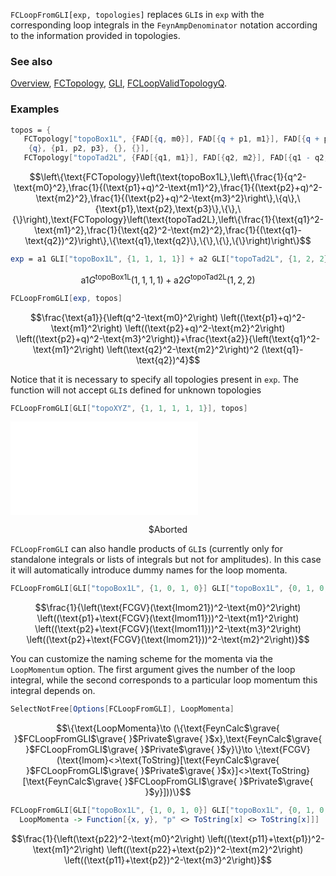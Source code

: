 `FCLoopFromGLI[exp, topologies]` replaces `GLI`s in `exp` with the corresponding loop integrals in the `FeynAmpDenominator` notation according to the information provided in topologies.

### See also

[Overview](Extra/FeynCalc.md), [FCTopology](FCTopology.md), [GLI](GLI.md), [FCLoopValidTopologyQ](FCLoopValidTopologyQ.md).

### Examples

```mathematica
topos = {
   FCTopology["topoBox1L", {FAD[{q, m0}], FAD[{q + p1, m1}], FAD[{q + p2, m2}], FAD[{q + p2, m3}]}, 
    {q}, {p1, p2, p3}, {}, {}], 
   FCTopology["topoTad2L", {FAD[{q1, m1}], FAD[{q2, m2}], FAD[{q1 - q2, 0}]}, {q1, q2}, {}, {}, {}]}
```

$$\left\{\text{FCTopology}\left(\text{topoBox1L},\left\{\frac{1}{q^2-\text{m0}^2},\frac{1}{(\text{p1}+q)^2-\text{m1}^2},\frac{1}{(\text{p2}+q)^2-\text{m2}^2},\frac{1}{(\text{p2}+q)^2-\text{m3}^2}\right\},\{q\},\{\text{p1},\text{p2},\text{p3}\},\{\},\{\}\right),\text{FCTopology}\left(\text{topoTad2L},\left\{\frac{1}{\text{q1}^2-\text{m1}^2},\frac{1}{\text{q2}^2-\text{m2}^2},\frac{1}{(\text{q1}-\text{q2})^2}\right\},\{\text{q1},\text{q2}\},\{\},\{\},\{\}\right)\right\}$$

```mathematica
exp = a1 GLI["topoBox1L", {1, 1, 1, 1}] + a2 GLI["topoTad2L", {1, 2, 2}]
```

$$\text{a1} G^{\text{topoBox1L}}(1,1,1,1)+\text{a2} G^{\text{topoTad2L}}(1,2,2)$$

```mathematica
FCLoopFromGLI[exp, topos]
```

$$\frac{\text{a1}}{\left(q^2-\text{m0}^2\right) \left((\text{p1}+q)^2-\text{m1}^2\right) \left((\text{p2}+q)^2-\text{m2}^2\right) \left((\text{p2}+q)^2-\text{m3}^2\right)}+\frac{\text{a2}}{\left(\text{q1}^2-\text{m1}^2\right) \left(\text{q2}^2-\text{m2}^2\right)^2 (\text{q1}-\text{q2})^4}$$

Notice that it is necessary to specify all topologies present in `exp`. The function will not accept `GLI`s
defined for unknown topologies

```mathematica
FCLoopFromGLI[GLI["topoXYZ", {1, 1, 1, 1, 1}], topos]
```

![00f6ck72ejb3p](img/00f6ck72ejb3p.pdf)

$$\text{\$Aborted}$$

`FCLoopFromGLI` can also handle products of `GLI`s (currently only for standalone integrals or lists of integrals but not for amplitudes). In this case it will automatically introduce dummy names for the loop momenta.

```mathematica
FCLoopFromGLI[GLI["topoBox1L", {1, 0, 1, 0}] GLI["topoBox1L", {0, 1, 0, 1}], topos]
```

$$\frac{1}{\left(\text{FCGV}(\text{lmom21})^2-\text{m0}^2\right) \left((\text{p1}+\text{FCGV}(\text{lmom11}))^2-\text{m1}^2\right) \left((\text{p2}+\text{FCGV}(\text{lmom11}))^2-\text{m3}^2\right) \left((\text{p2}+\text{FCGV}(\text{lmom21}))^2-\text{m2}^2\right)}$$

You can customize the naming scheme for the momenta via the `LoopMomentum` option. The first argument gives the number of the loop integral, while the second corresponds to a particular loop momentum this integral depends on.

```mathematica
SelectNotFree[Options[FCLoopFromGLI], LoopMomenta]
```

$$\{\text{LoopMomenta}\to (\{\text{FeynCalc$\grave{ }$FCLoopFromGLI$\grave{ }$Private$\grave{ }$x},\text{FeynCalc$\grave{ }$FCLoopFromGLI$\grave{ }$Private$\grave{ }$y}\}\to \;\text{FCGV}(\text{lmom}<>\text{ToString}[\text{FeynCalc$\grave{ }$FCLoopFromGLI$\grave{ }$Private$\grave{ }$x}]<>\text{ToString}[\text{FeynCalc$\grave{ }$FCLoopFromGLI$\grave{ }$Private$\grave{ }$y}]))\}$$

```mathematica
FCLoopFromGLI[GLI["topoBox1L", {1, 0, 1, 0}] GLI["topoBox1L", {0, 1, 0, 1}], topos, 
  LoopMomenta -> Function[{x, y}, "p" <> ToString[x] <> ToString[x]]]
```

$$\frac{1}{\left(\text{p22}^2-\text{m0}^2\right) \left((\text{p11}+\text{p1})^2-\text{m1}^2\right) \left((\text{p22}+\text{p2})^2-\text{m2}^2\right) \left((\text{p11}+\text{p2})^2-\text{m3}^2\right)}$$